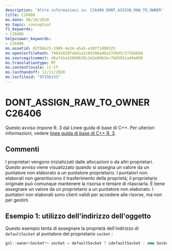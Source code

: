 ```yaml
---
description: 'Altre informazioni su: C26406 DONT_ASSIGN_RAW_TO_OWNER'
title: C26406
ms.date: 08/18/2020
ms.topic: conceptual
f1_keywords:
- C26406
helpviewer_keywords:
- C26406
ms.assetid: 02fb8e23-1989-4e24-a5a5-e30f71d00325
ms.openlocfilehash: 746418297ab61a1c04188ad0a27d9d5c371bbbb0
ms.sourcegitcommit: d6af41e42699628c3e2e6063ec7b03931a49a098
ms.translationtype: MT
ms.contentlocale: it-IT
ms.lasthandoff: 12/11/2020
ms.locfileid: "97256133"
---
```

# <a name="c26406--dont_assign_raw_to_owner"></a>DONT_ASSIGN_RAW_TO_OWNER C26406

Questo avviso impone R. 3 dal Linee guida di base di C++. Per ulteriori informazioni, vedere [linee guida di base di C++ R. 3](https://github.com/isocpp/CppCoreGuidelines/blob/master/CppCoreGuidelines.md#r3-a-raw-pointer-a-t-is-non-owning).

## <a name="remarks"></a>Commenti

I proprietari vengono inizializzati dalle allocazioni o da altri proprietari. Questo avviso viene visualizzato quando si assegna un valore da un puntatore non elaborato a un puntatore proprietario. I puntatori non elaborati non garantiscono il trasferimento della proprietà; il proprietario originale può comunque mantenere la risorsa e tentare di rilasciarla. È bene assegnare un valore da un proprietario a un puntatore non elaborato. I puntatori non elaborati sono client validi per accedere alle risorse, ma non per gestirli.

## <a name="example-1--using-address-of-object"></a>Esempio 1: utilizzo dell'indirizzo dell'oggetto

Questo esempio tenta di assegnare la proprietà dell'indirizzo di `defaultSocket` al puntatore del proprietario `socket` :

```cpp
gsl::owner<Socket*> socket = defaultSocket ? &defaultSocket : new Socket(); // C26406
```
